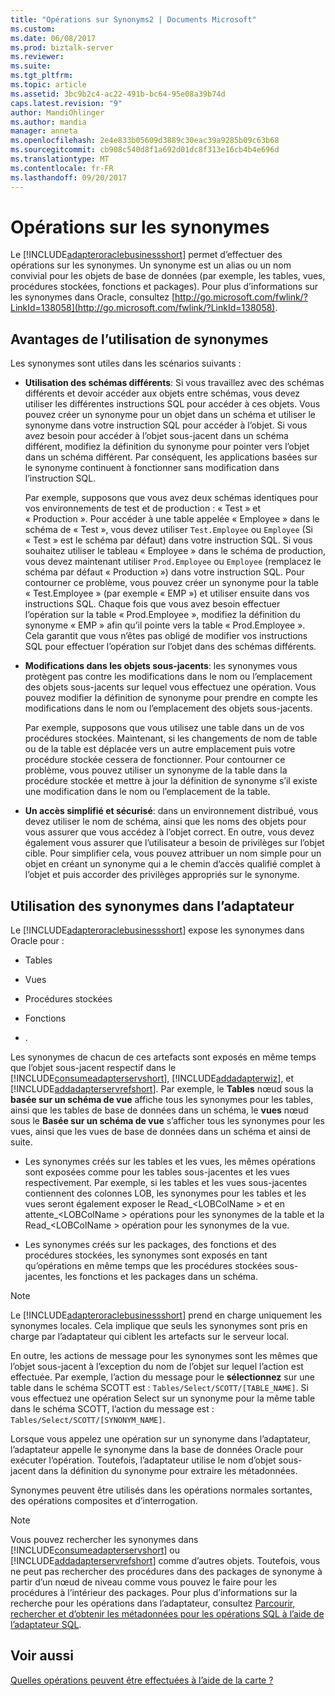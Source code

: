```yaml
---
title: "Opérations sur Synonyms2 | Documents Microsoft"
ms.custom: 
ms.date: 06/08/2017
ms.prod: biztalk-server
ms.reviewer: 
ms.suite: 
ms.tgt_pltfrm: 
ms.topic: article
ms.assetid: 3bc9b2c4-ac22-491b-bc64-95e08a39b74d
caps.latest.revision: "9"
author: MandiOhlinger
ms.author: mandia
manager: anneta
ms.openlocfilehash: 2e4e833b05609d3889c30eac39a9285b09c63b68
ms.sourcegitcommit: cb908c540d8f1a692d01dc8f313e16cb4b4e696d
ms.translationtype: MT
ms.contentlocale: fr-FR
ms.lasthandoff: 09/20/2017
---
```

# <a name="operations-on-synonyms"></a>Opérations sur les synonymes
Le [!INCLUDE[adapteroraclebusinessshort](../../includes/adapteroraclebusinessshort-md.md)] permet d’effectuer des opérations sur les synonymes. Un synonyme est un alias ou un nom convivial pour les objets de base de données (par exemple, les tables, vues, procédures stockées, fonctions et packages). Pour plus d’informations sur les synonymes dans Oracle, consultez [http://go.microsoft.com/fwlink/?LinkId=138058](http://go.microsoft.com/fwlink/?LinkId=138058).  
  
## <a name="advantages-of-using-synonyms"></a>Avantages de l’utilisation de synonymes  
 Les synonymes sont utiles dans les scénarios suivants :  
  
-   **Utilisation des schémas différents**: Si vous travaillez avec des schémas différents et devoir accéder aux objets entre schémas, vous devez utiliser les différentes instructions SQL pour accéder à ces objets. Vous pouvez créer un synonyme pour un objet dans un schéma et utiliser le synonyme dans votre instruction SQL pour accéder à l’objet. Si vous avez besoin pour accéder à l’objet sous-jacent dans un schéma différent, modifiez la définition du synonyme pour pointer vers l’objet dans un schéma différent. Par conséquent, les applications basées sur le synonyme continuent à fonctionner sans modification dans l’instruction SQL.  
  
     Par exemple, supposons que vous avez deux schémas identiques pour vos environnements de test et de production : « Test » et « Production ». Pour accéder à une table appelée « Employee » dans le schéma de « Test », vous devez utiliser `Test.Employee` ou `Employee` (Si « Test » est le schéma par défaut) dans votre instruction SQL. Si vous souhaitez utiliser le tableau « Employee » dans le schéma de production, vous devez maintenant utiliser `Prod.Employee` ou `Employee` (remplacez le schéma par défaut « Production ») dans votre instruction SQL. Pour contourner ce problème, vous pouvez créer un synonyme pour la table « Test.Employee » (par exemple « EMP ») et utiliser ensuite dans vos instructions SQL. Chaque fois que vous avez besoin effectuer l’opération sur la table « Prod.Employee », modifiez la définition du synonyme « EMP » afin qu’il pointe vers la table « Prod.Employee ». Cela garantit que vous n’êtes pas obligé de modifier vos instructions SQL pour effectuer l’opération sur l’objet dans des schémas différents.  
  
-   **Modifications dans les objets sous-jacents**: les synonymes vous protègent pas contre les modifications dans le nom ou l’emplacement des objets sous-jacents sur lequel vous effectuez une opération. Vous pouvez modifier la définition de synonyme pour prendre en compte les modifications dans le nom ou l’emplacement des objets sous-jacents.  
  
     Par exemple, supposons que vous utilisez une table dans un de vos procédures stockées. Maintenant, si les changements de nom de table ou de la table est déplacée vers un autre emplacement puis votre procédure stockée cessera de fonctionner. Pour contourner ce problème, vous pouvez utiliser un synonyme de la table dans la procédure stockée et mettre à jour la définition de synonyme s’il existe une modification dans le nom ou l’emplacement de la table.  
  
-   **Un accès simplifié et sécurisé**: dans un environnement distribué, vous devez utiliser le nom de schéma, ainsi que les noms des objets pour vous assurer que vous accédez à l’objet correct. En outre, vous devez également vous assurer que l’utilisateur a besoin de privilèges sur l’objet cible. Pour simplifier cela, vous pouvez attribuer un nom simple pour un objet en créant un synonyme qui a le chemin d’accès qualifié complet à l’objet et puis accorder des privilèges appropriés sur le synonyme.  
  
## <a name="working-with-synonyms-in-the-adapter"></a>Utilisation des synonymes dans l’adaptateur  
 Le [!INCLUDE[adapteroraclebusinessshort](../../includes/adapteroraclebusinessshort-md.md)] expose les synonymes dans Oracle pour :  
  
-   Tables  
  
-   Vues  
  
-   Procédures stockées  
  
-   Fonctions  
  
-   .  
  
 Les synonymes de chacun de ces artefacts sont exposés en même temps que l’objet sous-jacent respectif dans le [!INCLUDE[consumeadapterservshort](../../includes/consumeadapterservshort-md.md)], [!INCLUDE[addadapterwiz](../../includes/addadapterwiz-md.md)], et [!INCLUDE[addadapterservrefshort](../../includes/addadapterservrefshort-md.md)]. Par exemple, le **Tables** nœud sous la **basée sur un schéma de vue** affiche tous les synonymes pour les tables, ainsi que les tables de base de données dans un schéma, le **vues** nœud sous le **Basée sur un schéma de vue** s’afficher tous les synonymes pour les vues, ainsi que les vues de base de données dans un schéma et ainsi de suite.  
  
-   Les synonymes créés sur les tables et les vues, les mêmes opérations sont exposées comme pour les tables sous-jacentes et les vues respectivement. Par exemple, si les tables et les vues sous-jacentes contiennent des colonnes LOB, les synonymes pour les tables et les vues seront également exposer le Read_\<LOBColName > et en attente_\<LOBColName > opérations pour les synonymes de la table et la Read_\<LOBColName > opération pour les synonymes de la vue.  
  
-   Les synonymes créés sur les packages, des fonctions et des procédures stockées, les synonymes sont exposés en tant qu’opérations en même temps que les procédures stockées sous-jacentes, les fonctions et les packages dans un schéma.  
  
> [!NOTE]
>  Le [!INCLUDE[adapteroraclebusinessshort](../../includes/adapteroraclebusinessshort-md.md)] prend en charge uniquement les synonymes locales. Cela implique que seuls les synonymes sont pris en charge par l’adaptateur qui ciblent les artefacts sur le serveur local.  
  
 En outre, les actions de message pour les synonymes sont les mêmes que l’objet sous-jacent à l’exception du nom de l’objet sur lequel l’action est effectuée. Par exemple, l’action du message pour le **sélectionnez** sur une table dans le schéma SCOTT est : `Tables/Select/SCOTT/[TABLE_NAME]`. Si vous effectuez une opération Select sur un synonyme pour la même table dans le schéma SCOTT, l’action du message est : `Tables/Select/SCOTT/[SYNONYM_NAME]`.  
  
 Lorsque vous appelez une opération sur un synonyme dans l’adaptateur, l’adaptateur appelle le synonyme dans la base de données Oracle pour exécuter l’opération. Toutefois, l’adaptateur utilise le nom d’objet sous-jacent dans la définition du synonyme pour extraire les métadonnées.  
  
 Synonymes peuvent être utilisés dans les opérations normales sortantes, des opérations composites et d’interrogation.  
  
> [!NOTE]
>  Vous pouvez rechercher les synonymes dans [!INCLUDE[consumeadapterservshort](../../includes/consumeadapterservshort-md.md)] ou [!INCLUDE[addadapterservrefshort](../../includes/addadapterservrefshort-md.md)] comme d’autres objets. Toutefois, vous ne peut pas rechercher des procédures dans des packages de synonyme à partir d’un nœud de niveau comme vous pouvez le faire pour les procédures à l’intérieur des packages. Pour plus d’informations sur la recherche pour les opérations dans l’adaptateur, consultez [Parcourir, rechercher et d’obtenir les métadonnées pour les opérations SQL à l’aide de l’adaptateur SQL](../../adapters-and-accelerators/adapter-sql/browse-search-and-get-metadata-for-sql-operations-using-the-sql-adapter.md).  
  
## <a name="see-also"></a>Voir aussi  
 [Quelles opérations peuvent être effectuées à l’aide de la carte ?](https://msdn.microsoft.com/library/cc185219(v=bts.10).aspx)